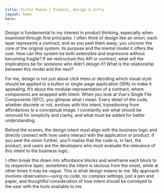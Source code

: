 ```yaml
---
title: Victor Raeva | Product, design & infra
layout: home
hero:
---
```


Design is fundamental to my interest in product thinking, especially when examined through first principles. I often think of design like an onion; each layer represents a contract, and as you peel them away, you uncover the core of the original system: its purpose and the mental model it offers the user. How can this system be both extensible and expressive without becoming fragile? If we restructure this API or contract, what will the implications be for someone who didn’t design it? What is the relationship between this model and the next?

For me, design is not just about click trees or deciding which visual style should be applied to a button or single-page application (SPA) to make it appealing. It’s about the modular representation of a contract, where components are wrapped with intent. When you look at Vue's Single File Components (SFC), you glimpse what I mean. Every detail of the code, whether discrete or not, evolves with this intent, transitioning from affordances to a conceptual image. I constantly ask what should be removed for simplicity and clarity, and what must be added for better understanding.

Behind the scenes, the design intent must align with the business logic and directly connect with how users interact with the application or product. If you peel the onion further, you’ll realise that the code is, in fact, the product, and users are the developers who must evaluate the relevance of this intent to the business logic.

I often break this down into affordance blocks and wireframe each block to its respective layer; sometimes the intent is obvious from the onset, while at other times it may be vague. This is what design means to me. My approach involves observation—using no code, no complex settings, just a pen and paper, and thoughtful consideration of how intent should be conveyed to the user with the tools available to me.